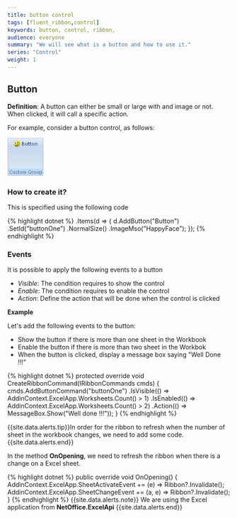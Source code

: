 ```yaml
---
title: button control
tags: [fluent_ribbon,control]
keywords: button, control, ribbon,  
audience: everyone
summary: "We will see what is a button and how to use it." 
series: "Control"
weight: 1
---
```


## Button 

**Definition**: A button can either be small or large with and image or not. When clicked, it will call a specific action. 
 
For example, consider a button control, as follows:

![button example](images/control_button.png)

### How to create it?

This is specified using the following code

{% highlight dotnet %}
	.Items(d =>
	{
	    d.AddButton("Button")
	        .SetId("buttonOne")
	        .NormalSize()
	        .ImageMso("HappyFace");
	});
{% endhighlight %}

### Events

It is possible to apply the following events to a button

*	*Visible*: The condition requires to show the control
*	*Enable*: The condition requires to enable the control
*	*Action*: Define the action that will be done when the control is clicked

**Example**

Let's add the following events to the button:

* Show the button if there is more than one sheet in the Workbook
* Enable the button if there is more than two sheet in the Workbok
* When the button is clicked, display a message box saying "Well Done !!!"


{% highlight dotnet %}
    protected override void CreateRibbonCommand(IRibbonCommands cmds)
    {
        cmds.AddButtonCommand("buttonOne")
            .IsVisible(() => AddinContext.ExcelApp.Worksheets.Count() > 1)
            .IsEnabled(() => AddinContext.ExcelApp.Worksheets.Count() > 2)
            .Action(() => MessageBox.Show("Well done !!!"));
    }
{% endhighlight %}

{{site.data.alerts.tip}}In order for the ribbon to refresh when the number of sheet in the workbook changes, we need to add some code.{{site.data.alerts.end}}

In the method **OnOpening**, we need to refresh the ribbon when there is a change on a Excel sheet.

{% highlight dotnet %}
    public override void OnOpening()
    {
        AddinContext.ExcelApp.SheetActivateEvent += (e) => Ribbon?.Invalidate();
        AddinContext.ExcelApp.SheetChangeEvent += (a, e) => Ribbon?.Invalidate();
    }
{% endhighlight %}
{{site.data.alerts.note}} We are using the Excel application from <b>NetOffice.ExcelApi</b> {{site.data.alerts.end}}